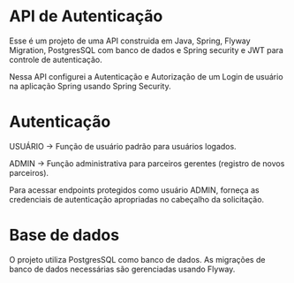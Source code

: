 # API de Autenticação
Esse é um projeto de uma API construida em Java, Spring, Flyway Migration, PostgresSQL com banco de dados e Spring security e JWT para controle de autenticação.

Nessa API configurei a Autenticação e Autorização de um Login de usuário na aplicação Spring usando Spring Security.

# Autenticação
USUÁRIO -> Função de usuário padrão para usuários logados. 

ADMIN -> Função administrativa para parceiros gerentes (registro de novos parceiros).

Para acessar endpoints protegidos como usuário ADMIN, forneça as credenciais de autenticação apropriadas no cabeçalho da solicitação.

# Base de dados
O projeto utiliza PostgresSQL como banco de dados. As migrações de banco de dados necessárias são gerenciadas usando Flyway.
